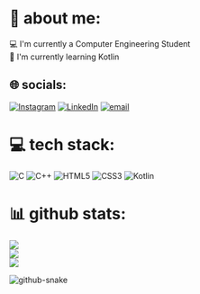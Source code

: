 # 💫 about me:
💻 I'm currently a Computer Engineering Student<br>🌱 I'm currently learning Kotlin  

## 🌐 socials:
[![Instagram](https://img.shields.io/badge/Instagram-%23E4405F.svg?logo=Instagram&logoColor=white)](https://instagram.com/ahmt_erdem) [![LinkedIn](https://img.shields.io/badge/LinkedIn-%230077B5.svg?logo=linkedin&logoColor=white)](https://linkedin.com/in/ahmeterdm) [![email](https://img.shields.io/badge/Email-D14836?logo=gmail&logoColor=white)](mailto:ahmterdm14@gmail.com)  

# 💻 tech stack:
![C](https://img.shields.io/badge/c-%2300599C.svg?style=for-the-badge&logo=c&logoColor=white) ![C++](https://img.shields.io/badge/c++-%2300599C.svg?style=for-the-badge&logo=c%2B%2B&logoColor=white) ![HTML5](https://img.shields.io/badge/html5-%23E34F26.svg?style=for-the-badge&logo=html5&logoColor=white) ![CSS3](https://img.shields.io/badge/css3-%231572B6.svg?style=for-the-badge&logo=css3&logoColor=white) ![Kotlin](https://img.shields.io/badge/kotlin-%237F52FF.svg?style=for-the-badge&logo=kotlin&logoColor=white)  

# 📊 github stats:
![](https://github-readme-stats.vercel.app/api?username=ahmterdm&theme=dark&hide_border=false&include_all_commits=true&count_private=true)<br/>
![](https://github-readme-streak-stats.herokuapp.com/?user=ahmterdm&theme=dark&hide_border=false)<br/>
![](https://github-readme-stats.vercel.app/api/top-langs/?username=ahmterdm&theme=dark&hide_border=false&include_all_commits=true&count_private=true&layout=compact&cache_seconds=3600)

<picture>
  <source media="(prefers-color-scheme: dark)" srcset="https://raw.githubusercontent.com/tobiasmeyhoefer/tobiasmeyhoefer/output/github-snake-dark.svg" />
  <source media="(prefers-color-scheme: light)" srcset="https://raw.githubusercontent.com/tobiasmeyhoefer/tobiasmeyhoefer/output/github-snake.svg" />
  <img alt="github-snake" src="https://raw.githubusercontent.com/tobiasmeyhoefer/tobiasmeyhoefer/output/github-snake.svg" />
</picture>
